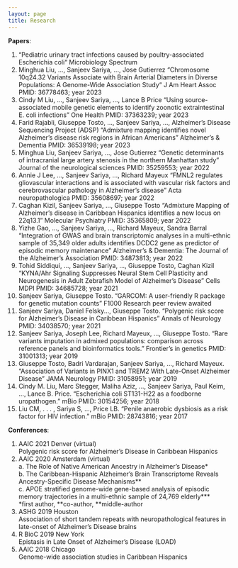```yaml
---
layout: page
title: Research 
---
```



**Papers**:

1. “Pediatric urinary tract infections caused by poultry-associated Escherichia coli“ Microbiology Spectrum
2. Minghua Liu, ..., Sanjeev Sariya, ..., Jose Gutierrez “Chromosome 10q24.32 Variants Associate with Brain Arterial Diameters in Diverse Populations: A Genome-Wide Association Study“ J Am Heart Assoc PMID: 36778463; year 2023
3. Cindy M Liu, ..., Sanjeev Sariya, ..., Lance B Price “Using source-associated mobile genetic elements to identify zoonotic extraintestinal E. coli infections” One Health PMID: 37363239; year 2023
4. Farid Rajabli, Giuseppe Tosto, ..., Sanjeev Sariya, ..., Alzheimer’s Disease Sequencing Project (ADSP) “Admixture mapping identifies novel Alzheimer’s disease risk regions in African Americans” Alzheimer’s &
Dementia PMID: 36539198; year 2023
5. Minghua Liu, Sanjeev Sariya, ..., Jose Gutierrez “Genetic determinants of intracranial large artery stenosis in the northern Manhattan study” Journal of the neurological sciences PMID: 35259553; year 2022
6. Annie J Lee, ..., Sanjeev Sariya, ..., Richard Mayeux “FMNL2 regulates gliovascular interactions and is associated with vascular risk factors and cerebrovascular pathology in Alzheimer’s disease” Acta neuropathologica PMID: 35608697; year 2022
7. Caghan Kizil, Sanjeev Sariya, ..., Giuseppe Tosto “Admixture Mapping of Alzheimer’s disease in Caribbean Hispanics identifies a new locus on 22q13.1” Molecular Psychiatry PMID: 35365809; year 2022
8. Yizhe Gao, ..., Sanjeev Sariya, ..., Richard Mayeux, Sandra Barral “Integration of GWAS and brain transcriptomic analyses in a multi-ethnic sample of 35,349 older adults identifies DCDC2 gene as predictor of episodic memory maintenance” Alzheimer’s & Dementia: The Journal of the Alzheimer’s Association PMID: 34873813; year 2022
9. Tohid Siddiqui, ..., Sanjeev Sariya, ..., Giuseppe Tosto, Caghan Kizil “KYNA/Ahr Signaling Suppresses Neural Stem Cell Plasticity and Neurogenesis in Adult Zebrafish Model of Alzheimer’s Disease” Cells MDPI PMID: 34685728; year 2021
10. Sanjeev Sariya, Giuseppe Tosto. “GARCOM: A user-friendly R package for genetic mutation counts” F1000 Research peer review awaited
11. Sanjeev Sariya, Daniel Felsky..., Giuseppe Tosto. “Polygenic risk score for Alzheimer’s Disease in Caribbean Hispanics” Annals of Neurology PMID: 34038570; year 2021
12. Sanjeev Sariya, Joseph Lee, Richard Mayeux, ..., Giuseppe Tosto. “Rare variants imputation in admixed populations: comparison across reference panels and bioinformatics tools.” Frontier’s in genetics PMID: 31001313; year 2019
13. Giuseppe Tosto, Badri Vardarajan, Sanjeev Sariya, ..., Richard Mayeux. “Association of Variants in PINX1 and TREM2 With Late-Onset Alzheimer Disease” JAMA Neurology PMID: 31058951; year 2019
14. Cindy M. Liu, Marc Stegger, Maliha Aziz, ..., Sanjeev Sariya, Paul Keim, ..., Lance B. Price. “Escherichia coli ST131-H22 as a foodborne uropathogen.” mBio PMID: 30154256; year 2018
15. Liu CM, . . . , Sariya S, ..., Price LB. “Penile anaerobic dysbiosis as a risk factor for HIV infection.” mBio PMID: 28743816; year 2017

**Conferences**:
1. AAIC 2021 Denver (virtual)  
Polygenic risk score for Alzheimer’s Disease in Caribbean Hispanics  
2. AAIC 2020 Amsterdam (virtual)  
a. The Role of Native American Ancestry in Alzheimer’s Disease*  
b. The Caribbean-Hispanic Alzheimer’s Brain Transcriptome Reveals Ancestry-Specific Disease Mechanisms**   
c. APOE stratified genome-wide gene-based analysis of episodic memory trajectories in a multi-ethnic sample of 24,769 elderly***   
*first author, **co-author, **middle-author   
3. ASHG 2019 Houston  
Association of short tandem repeats with neuropathological features in late-onset of Alzheimer’s Disease brains  
4. R BioC 2019 New York  
Epistasis in Late Onset of Alzheimer’s Disease (LOAD)  
5. AAIC 2018 Chicago  
Genome-wide association studies in Caribbean Hispanics
